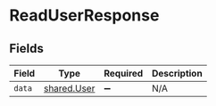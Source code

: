 # ReadUserResponse


## Fields

| Field                                      | Type                                       | Required                                   | Description                                |
| ------------------------------------------ | ------------------------------------------ | ------------------------------------------ | ------------------------------------------ |
| `data`                                     | [shared.User](../../models/shared/user.md) | :heavy_minus_sign:                         | N/A                                        |